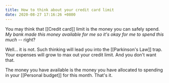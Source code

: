 ```yaml
---
title: How to think about your credit card limit
date: 2020-08-27 17:16:26 +0800
---
```


You may think that [[Credit card]] limit is the money you can safely spend. *My bank made this money available for me so it's okay for me to spend this much* -- right?

Well... it is not. Such thinking will lead you into the [[Parkinson's Law]] trap. Your expenses will grow to max out your credit limit. And you don't want that.

The money you have available is the money you have allocated to spending in your [[Personal budget]] for this month. That's it.

